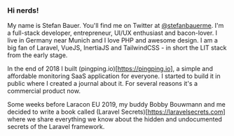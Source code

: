 ### Hi nerds!

My name is Stefan Bauer. You'll find me on Twitter at [@stefanbauerme](https://twitter.com/stefanbauerme). I'm a full-stack developer, entrepreneur, UI/UX enthusiast and bacon-lover. I live in Germany near Munich and I love PHP and awesome design. I am a big fan of Laravel, VueJS, InertiaJS and TailwindCSS - in short the LIT stack from the early stage.

In the end of 2018 I built (pingping.io)[https://pingping.io], a simple and affordable monitoring SaaS application for everyone. I started to build it in public where I created a journal about it. For several reasons it's a commercial product now.

Some weeks before Laracon EU 2019, my buddy Bobby Bouwmann and me decided to write a book called (Laravel Secrets)[https://laravelsecrets.com] where we share everything we know about the hidden and undocumented secrets of the Laravel framework.
